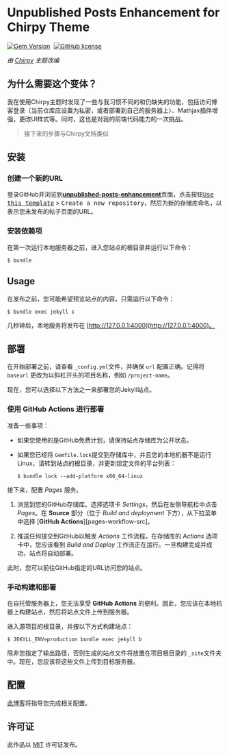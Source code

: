 # Unpublished Posts Enhancement for Chirpy Theme

[![Gem Version](https://img.shields.io/gem/v/jekyll-theme-chirpy-customized-upe)][gem]&nbsp;
[![GitHub license](https://img.shields.io/github/license/cotes2020/chirpy-starter.svg?color=blue)][mit]

*由 [Chirpy][chirpy] 主题改编*

## 为什么需要这个变体？

我在使用Chirpy主题时发现了一些与我习惯不同的和仍缺失的功能，包括访问博客登录（当前仓库应设置为私密，或者部署到自己的服务器上）、Mathjax插件增强，更改UI样式等。同时，这也是对我的前端代码能力的一次挑战。

> 接下来的步骤与Chirpy文档类似

## 安装

### 创建一个新的URL

登录GitHub并浏览到[**unpublished-posts-enhancement**](https://github.com/Jo-CRuiSe/unpublished-posts-enhancement)页面，点击按钮<kbd>[Use this template][use-template]</kbd> > <kbd>Create a new repository</kbd>，然后为新的存储库命名，以表示您未发布的帖子页面的URL。

### 安装依赖项

在第一次运行本地服务器之前，进入您站点的根目录并运行以下命令：

```console
$ bundle
```

## Usage

在发布之前，您可能希望预览站点的内容，只需运行以下命令：

```console
$ bundle exec jekyll s
```

几秒钟后，本地服务将发布在 [http://127.0.0.1:4000](http://127.0.0.1:4000)。

## 部署

在开始部署之前，请查看 `_config.yml`文件，并确保 `url` 配置正确。记得将 `baseurl` 更改为以斜杠开头的项目名称，例如 `/project-name`。

现在，您可以选择以下方法之一来部署您的Jekyll站点。

### 使用 GitHub Actions 进行部署

准备一些事项：

- 如果您使用的是GitHub免费计划，请保持站点存储库为公开状态。
- 如果您已经将 `Gemfile.lock`提交到存储库中，并且您的本地机器不是运行Linux，请转到站点的根目录，并更新锁定文件的平台列表：

  ```console
  $ bundle lock --add-platform x86_64-linux
  ```

接下来，配置 _Pages_ 服务。

1. 浏览到您的GitHub存储库。选择选项卡 _Settings_，然后在左侧导航栏中点击 _Pages_。在 **Source** 部分（位于 _Build and deployment_ 下方），从下拉菜单中选择 [**GitHub Actions**][pages-workflow-src]。

2. 推送任何提交到GitHub以触发 _Actions_ 工作流程。在存储库的 _Actions_ 选项卡中，您应该看到 _Build and Deploy_ 工作流正在运行。一旦构建完成并成功，站点将自动部署。

此时，您可以前往GitHub指定的URL访问您的站点。

### 手动构建和部署

在自托管服务器上，您无法享受 **GitHub Actions** 的便利。因此，您应该在本地机器上构建站点，然后将站点文件上传到服务器。

进入源项目的根目录，并按以下方式构建站点：

```console
$ JEKYLL_ENV=production bundle exec jekyll b
```

除非您指定了输出路径，否则生成的站点文件将放置在项目根目录的 `_site`文件夹中。现在，您应该将这些文件上传到目标服务器。

## 配置

[此博客](https://jo-cruise.github.io/2024-02-06-HowToUseUPE)将指导您完成相关配置。

## 许可证

此作品以 [MIT][mit] 许可证发布。

[gem]: https://rubygems.org/gems/jekyll-theme-chirpy-customized-upe
[chirpy]: https://github.com/cotes2020/jekyll-theme-chirpy/
[use-template]: https://github.com/Jo-CRuiSe/unpublished-posts-enhancement/generate
[CD]: https://en.wikipedia.org/wiki/Continuous_deployment
[mit]: https://github.com/Jo-CRuiSe/jekyll-theme-chirpy-customized-upe/blob/master/LICENSE
